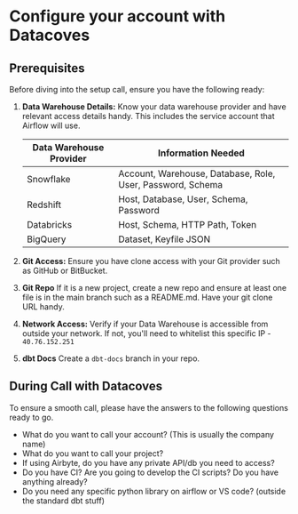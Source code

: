 # Configure your account with Datacoves

## Prerequisites

Before diving into the setup call, ensure you have the following ready:

1. **Data Warehouse Details:** Know your data warehouse provider and have relevant access details handy. This includes the service account that Airflow will use.  
    
    
    | Data Warehouse Provider | Information Needed |
    | --- | --- |
    | Snowflake | Account, Warehouse, Database, Role, User, Password, Schema |
    | Redshift | Host, Database, User, Schema, Password |
    | Databricks | Host, Schema, HTTP Path, Token |
    | BigQuery | Dataset, Keyfile JSON |
2. **Git Access:** Ensure you have clone access with your Git provider such as GitHub or BitBucket.
3. **Git Repo** If it is a new project, create a new repo and ensure at least one file is in the main branch such as a README.md. Have your git clone URL handy.
4. **Network Access:** Verify if your Data Warehouse is accessible from outside your network. If not, you'll need to whitelist this specific IP - `40.76.152.251`
5. **dbt Docs** Create a `dbt-docs` branch in your repo.

## During Call with Datacoves
To ensure a smooth call, please have the answers to the following questions ready to go. 

- What do you want to call your account? (This is usually the company name)
- What do you want to call your project? 
- If using Airbyte, do you have any private API/db you need to access?
- Do you have CI? Are you going to develop the CI scripts? Do you have anything already?
- Do you need any specific python library on airflow or VS code? (outside the standard dbt stuff)



